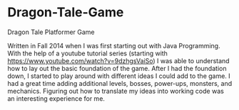 # Dragon-Tale-Game
Dragon Tale Platformer Game

Written in Fall 2014 when I was first starting out with Java Programming.  With the help of a youtube tutorial series
(starting with https://www.youtube.com/watch?v=9dzhgsVaiSo) I was able to understand how to lay out the basic foundation 
of the game.  After I had the foundation down, I started to play around with different ideas I could add to the game. I 
had a great time adding additional levels, bosses, power-ups, monsters, and mechanics.  Figuring out how to translate 
my ideas into working code was an interesting experience for me.  
